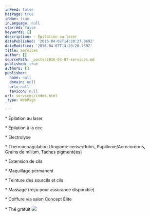 ```yaml
---
inFeed: false
hasPage: true
inNav: true
inLanguage: null
starred: false
keywords: []
description: · Épilation au laser
datePublished: '2016-04-07T14:20:27.069Z'
dateModified: '2016-04-07T14:20:20.759Z'
title: Services
author: []
sourcePath: _posts/2016-04-07-services.md
published: true
authors: []
publisher:
  name: null
  domain: null
  url: null
  favicon: null
url: services/index.html
_type: WebPage

---
```

\* Épilation au laser

\* Épilation à la cire

\* Électrolyse

\* Thermocoagulation (Angiome
cerise/Rubis, Papillome/Acrocordons, Grains de milium, Taches pigmentées)

\* Extension de cils

\* Maquillage permanent

\* Teinture des sourcils et cils

\* Massage (reçu pour assurance
disponible)

\* Coiffure via salon Concept Élite

\* Thé gratuit
![](https://the-grid-user-content.s3-us-west-2.amazonaws.com/32bd3dd7-6d7f-42d9-8a4a-0c0c23543fd5.jpg)